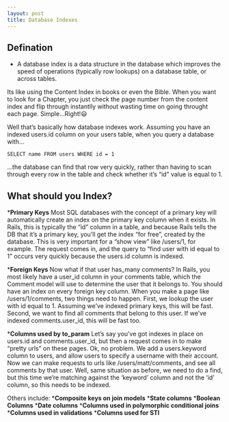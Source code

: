 ```yaml
---
layout: post
title: Database Indexes
---
```


## Defination

* A database index is a data structure in the database which improves the speed of operations (typically row lookups) on a database table, or across tables.

Its like using the Content Index in books or even the Bible. When you want to look for a Chapter, you just check the page number from the content index and flip through instantlly without wasting time on going throught each page.
Simple...Right!😃

Well that’s basically how database indexes work. Assuming you have an indexed users.id column on your users table, when you query a database with…

```
SELECT name FROM users WHERE id = 1
```

…the database can find that row very quickly, rather than having to scan through every row in the table and check whether it’s “id” value is equal to 1.

## What should you Index?

*<strong>Primary Keys</strong>
Most SQL databases with the concept of a primary key will automatically create an index on the primary key column when it exists. In Rails, this is typically the “id” column in a table, and because Rails tells the DB that it’s a primary key, you’ll get the index “for free”, created by the database. This is very important for a “show view” like /users/1, for example. The request comes in, and the query to “find user with id equal to 1” occurs very quickly because the users.id column is indexed.

*<strong>Foreign Keys</strong>
Now what if that user has_many comments? In Rails, you most likely have a user_id column in your comments table, which the Comment model will use to determine the user that it belongs to. You should have an index on every foreign key column. When you make a page like /users/1/comments, two things need to happen. First, we lookup the user with id equal to 1. Assuming we’ve indexed primary keys, this will be fast. Second, we want to find all comments that belong to this user. If we’ve indexed comments.user_id, this will be fast too.

*<strong>Columns used by to_param</strong>
Let’s say you’ve got indexes in place on users.id and comments.user_id, but then a request comes in to make “pretty urls” on these pages. Ok, no problem. We add a users.keyword column to users, and allow users to specify a username with their account. Now we can make requests to urls like /users/matt/comments, and see all comments by that user. Well, same situation as before, we need to do a find, but this time we’re matching against the ‘keyword’ column and not the ‘id’ column, so this needs to be indexed.

Others include:
*<strong>Composite keys on join models</strong>
*<strong>State columns</strong>
*<strong>Boolean Columns</strong>
*<strong>Date columns</strong>
*<strong>Columns used in polymorphic conditional joins</strong>
*<strong>Columns used in validations</strong>
*<strong>Columns used for STI</strong>
